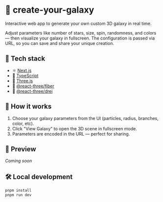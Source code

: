 # 🌌 create-your-galaxy

Interactive web app to generate your own custom 3D galaxy in real time.

Adjust parameters like number of stars, size, spin, randomness, and colors — then visualize your galaxy in fullscreen. The configuration is passed via URL, so you can save and share your unique creation.

## 🚀 Tech stack

- ⚛️ [Next.js](https://nextjs.org/)
- 🧪 [TypeScript](https://www.typescriptlang.org/)
- 🌌 [Three.js](https://threejs.org/)
- 🎨 [@react-three/fiber](https://github.com/pmndrs/react-three-fiber)
- 🧩 [@react-three/drei](https://github.com/pmndrs/drei)

## 🧭 How it works

1. Choose your galaxy parameters from the UI (particles, radius, branches, color, etc).
2. Click "View Galaxy" to open the 3D scene in fullscreen mode.
3. Parameters are encoded in the URL — perfect for sharing.

## 📸 Preview

_Coming soon_

## 🛠️ Local development

```bash
pnpm install
pnpm run dev
```
